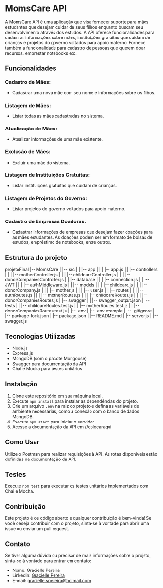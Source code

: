 # MomsCare API

A MomsCare API é uma aplicação que visa fornecer suporte para mães estudantes que desejam cuidar de seus filhos enquanto buscam seu desenvolvimento através dos estudos. A API oferece funcionalidades para cadastrar informações sobre mães, instituições gratuitas que cuidam de crianças e projetos do governo voltados para apoio materno. Fornece também a funcionalidade para cadastro de pessoas que querem doar recursos, emprestar notebooks etc.

## Funcionalidades

### Cadastro de Mães:

- Cadastrar uma nova mãe com seu nome e informações sobre os filhos.

### Listagem de Mães:

- Listar todas as mães cadastradas no sistema.

### Atualização de Mães:

- Atualizar informações de uma mãe existente.

### Exclusão de Mães:

- Excluir uma mãe do sistema.

### Listagem de Instituições Gratuitas:

- Listar instituições gratuitas que cuidam de crianças.

### Listagem de Projetos do Governo:

- Listar projetos do governo voltados para apoio materno.

### Cadastro de Empresas Doadoras:

- Cadastrar informações de empresas que desejam fazer doações para as mães estudantes. As doações podem ser em formato de bolsas de estudos, empréstimo de notebooks, entre outros.

## Estrutura do projeto

projetoFinal
|-- MomsCare
| |-- src
| | |-- app
| | | |-- app.js
| | |-- controllers
| | | |-- motherController.js
| | | |-- childcareController.js
| | | |-- donorCompaniesController.js
| | |-- database
| | | |-- connection.js
| | |-- JWT
| | | |-- authMiddleware.js
| | |-- models
| | | |-- childcare.js
| | | |-- donorCompany.js
| | | |-- mother.js
| | | |-- user.js
| | |-- routes
| | | |-- authRoutes.js
| | | |-- motherRoutes.js
| | | |-- childcareRoutes.js
| | | |-- donorCompaniesRoutes.js
| |-- swagger
| | |-- swagger_output.json
| |-- tests
| | |-- childcareRoutes.test.js
| | |-- motherRoutes.test.js
| | |-- donorCompaniesRoutes.test.js
| |-- .env
| |-- .env.exemple
| |-- .gitignore
| |-- package-lock.json
| |-- package.json
| |-- README.md
| |-- server.js
| |-- swagger.js


## Tecnologias Utilizadas

- Node.js
- Express.js
- MongoDB (com o pacote Mongoose)
- Swagger para documentação da API
- Chai e Mocha para testes unitários

## Instalação

1. Clone este repositório em sua máquina local.
2. Execute `npm install` para instalar as dependências do projeto.
3. Crie um arquivo `.env` na raiz do projeto e defina as variáveis de ambiente necessárias, como a conexão com o banco de dados MongoDB.
4. Execute `npm start` para iniciar o servidor.
5. Acesse a documentação da API em //colocaraqui

## Como Usar

Utilize o Postman para realizar requisições à API. As rotas disponíveis estão definidas na documentação da API.

## Testes

Execute `npm test` para executar os testes unitários implementados com Chai e Mocha.

## Contribuição

Este projeto é de código aberto e qualquer contribuição é bem-vinda! Se você deseja contribuir com o projeto, sinta-se à vontade para abrir uma issue ou enviar um pull request.

## Contato

Se tiver alguma dúvida ou precisar de mais informações sobre o projeto, sinta-se à vontade para entrar em contato:

- Nome: Gracielle Pereira
- Linkedin: [Gracielle Pereira](https://www.linkedin.com/in/gracielle-pereira/)
- E-mail: gracielle.spereira@hotmail.com
